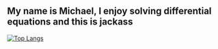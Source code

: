 ## My name is Michael, I enjoy solving differential equations and this is jackass

[![Top Langs](https://github-readme-stats.vercel.app/api/top-langs/?username=michalstruck&layout=compact)](https://github.com/anuraghazra/github-readme-stats)

